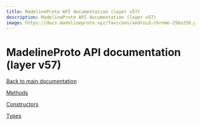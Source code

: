 ```yaml
---
title: MadelineProto API documentation (layer v57)
description: MadelineProto API documentation (layer v57)
image: https://docs.madelineproto.xyz/favicons/android-chrome-256x256.png
---
```

# MadelineProto API documentation (layer v57)  

[Back to main documentation](..)  


[Methods](methods/)

[Constructors](constructors/)

[Types](types/)